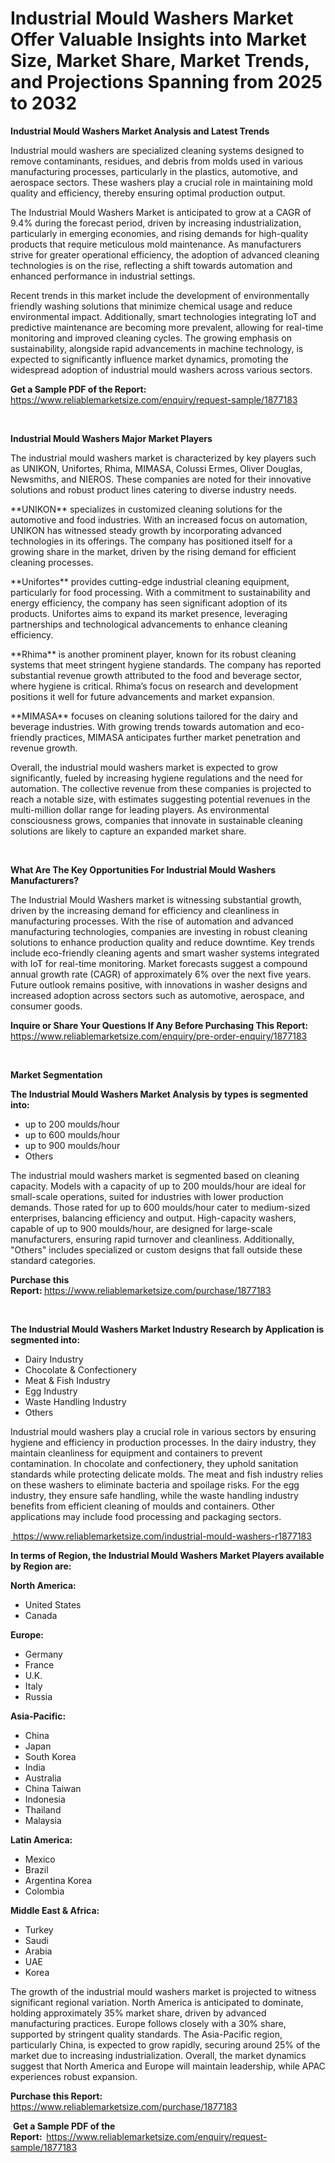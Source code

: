 <p><h1>Industrial Mould Washers Market Offer Valuable Insights into Market Size, Market Share, Market Trends, and Projections Spanning from 2025 to 2032</h1></p><p><strong>Industrial Mould Washers Market Analysis and Latest Trends</strong></p>
<p><p>Industrial mould washers are specialized cleaning systems designed to remove contaminants, residues, and debris from molds used in various manufacturing processes, particularly in the plastics, automotive, and aerospace sectors. These washers play a crucial role in maintaining mold quality and efficiency, thereby ensuring optimal production output.</p><p>The Industrial Mould Washers Market is anticipated to grow at a CAGR of 9.4% during the forecast period, driven by increasing industrialization, particularly in emerging economies, and rising demands for high-quality products that require meticulous mold maintenance. As manufacturers strive for greater operational efficiency, the adoption of advanced cleaning technologies is on the rise, reflecting a shift towards automation and enhanced performance in industrial settings.</p><p>Recent trends in this market include the development of environmentally friendly washing solutions that minimize chemical usage and reduce environmental impact. Additionally, smart technologies integrating IoT and predictive maintenance are becoming more prevalent, allowing for real-time monitoring and improved cleaning cycles. The growing emphasis on sustainability, alongside rapid advancements in machine technology, is expected to significantly influence market dynamics, promoting the widespread adoption of industrial mould washers across various sectors.</p></p>
<p><strong>Get a Sample PDF of the Report:&nbsp;</strong> <a href="https://www.reliablemarketsize.com/enquiry/request-sample/1877183?utm_campaign=2444&utm_medium=2&utm_source=Github&utm_content=ia&utm_term=16042025&utm_id=industrial-mould-washers">https://www.reliablemarketsize.com/enquiry/request-sample/1877183</a></p>
<p>&nbsp;</p>
<p><strong>Industrial Mould Washers Major Market Players</strong></p>
<p><p>The industrial mould washers market is characterized by key players such as UNIKON, Unifortes, Rhima, MIMASA, Colussi Ermes, Oliver Douglas, Newsmiths, and NIEROS. These companies are noted for their innovative solutions and robust product lines catering to diverse industry needs.</p><p>**UNIKON** specializes in customized cleaning solutions for the automotive and food industries. With an increased focus on automation, UNIKON has witnessed steady growth by incorporating advanced technologies in its offerings. The company has positioned itself for a growing share in the market, driven by the rising demand for efficient cleaning processes.</p><p>**Unifortes** provides cutting-edge industrial cleaning equipment, particularly for food processing. With a commitment to sustainability and energy efficiency, the company has seen significant adoption of its products. Unifortes aims to expand its market presence, leveraging partnerships and technological advancements to enhance cleaning efficiency.</p><p>**Rhima** is another prominent player, known for its robust cleaning systems that meet stringent hygiene standards. The company has reported substantial revenue growth attributed to the food and beverage sector, where hygiene is critical. Rhima’s focus on research and development positions it well for future advancements and market expansion.</p><p>**MIMASA** focuses on cleaning solutions tailored for the dairy and beverage industries. With growing trends towards automation and eco-friendly practices, MIMASA anticipates further market penetration and revenue growth. </p><p>Overall, the industrial mould washers market is expected to grow significantly, fueled by increasing hygiene regulations and the need for automation. The collective revenue from these companies is projected to reach a notable size, with estimates suggesting potential revenues in the multi-million dollar range for leading players. As environmental consciousness grows, companies that innovate in sustainable cleaning solutions are likely to capture an expanded market share.</p></p>
<p>&nbsp;</p>
<p><strong>What Are The Key Opportunities For Industrial Mould Washers Manufacturers?</strong></p>
<p><p>The Industrial Mould Washers market is witnessing substantial growth, driven by the increasing demand for efficiency and cleanliness in manufacturing processes. With the rise of automation and advanced manufacturing technologies, companies are investing in robust cleaning solutions to enhance production quality and reduce downtime. Key trends include eco-friendly cleaning agents and smart washer systems integrated with IoT for real-time monitoring. Market forecasts suggest a compound annual growth rate (CAGR) of approximately 6% over the next five years. Future outlook remains positive, with innovations in washer designs and increased adoption across sectors such as automotive, aerospace, and consumer goods.</p></p>
<p><strong>Inquire or Share Your Questions If Any Before Purchasing This Report:</strong> <a href="https://www.reliablemarketsize.com/enquiry/pre-order-enquiry/1877183?utm_campaign=2444&utm_medium=2&utm_source=Github&utm_content=ia&utm_term=16042025&utm_id=industrial-mould-washers">https://www.reliablemarketsize.com/enquiry/pre-order-enquiry/1877183</a></p>
<p>&nbsp;</p>
<p><strong>Market Segmentation</strong></p>
<p><strong>The Industrial Mould Washers Market Analysis by types is segmented into:</strong></p>
<p><ul><li>up to 200 moulds/hour</li><li>up to 600 moulds/hour</li><li>up to 900 moulds/hour</li><li>Others</li></ul></p>
<p><p>The industrial mould washers market is segmented based on cleaning capacity. Models with a capacity of up to 200 moulds/hour are ideal for small-scale operations, suited for industries with lower production demands. Those rated for up to 600 moulds/hour cater to medium-sized enterprises, balancing efficiency and output. High-capacity washers, capable of up to 900 moulds/hour, are designed for large-scale manufacturers, ensuring rapid turnover and cleanliness. Additionally, "Others" includes specialized or custom designs that fall outside these standard categories.</p></p>
<p><strong>Purchase this Report:&nbsp;</strong><a href="https://www.reliablemarketsize.com/purchase/1877183?utm_campaign=2444&utm_medium=2&utm_source=Github&utm_content=ia&utm_term=16042025&utm_id=industrial-mould-washers">https://www.reliablemarketsize.com/purchase/1877183</a></p>
<p>&nbsp;</p>
<p><strong>The Industrial Mould Washers Market Industry Research by Application is segmented into:</strong></p>
<p><ul><li>Dairy Industry</li><li>Chocolate & Confectionery</li><li>Meat & Fish Industry</li><li>Egg Industry</li><li>Waste Handling Industry</li><li>Others</li></ul></p>
<p><p>Industrial mould washers play a crucial role in various sectors by ensuring hygiene and efficiency in production processes. In the dairy industry, they maintain cleanliness for equipment and containers to prevent contamination. In chocolate and confectionery, they uphold sanitation standards while protecting delicate molds. The meat and fish industry relies on these washers to eliminate bacteria and spoilage risks. For the egg industry, they ensure safe handling, while the waste handling industry benefits from efficient cleaning of moulds and containers. Other applications may include food processing and packaging sectors.</p></p>
<p><a href="https://www.reliablemarketsize.com/industrial-mould-washers-r1877183?utm_campaign=2444&utm_medium=2&utm_source=Github&utm_content=ia&utm_term=16042025&utm_id=industrial-mould-washers">&nbsp;https://www.reliablemarketsize.com/industrial-mould-washers-r1877183</a></p>
<p><strong>In terms of Region, the Industrial Mould Washers Market Players available by Region are:</strong></p>
<p>
    <p> <strong> North America: </strong>
        <ul>
            <li>United States</li>
            <li>Canada</li>
        </ul>
        </p> 
    <p> <strong> Europe: </strong>
        <ul>
            <li>Germany</li>
            <li>France</li>
            <li>U.K.</li>
            <li>Italy</li>
            <li>Russia</li>
        </ul>
        </p> 
    <p> <strong> Asia-Pacific: </strong>
        <ul>
            <li>China</li>
            <li>Japan</li>
            <li>South Korea</li>
            <li>India</li>
            <li>Australia</li>
            <li>China Taiwan</li>
            <li>Indonesia</li>
            <li>Thailand</li>
            <li>Malaysia</li>
        </ul>
        </p> 
    <p> <strong> Latin America: </strong>
        <ul>
            <li>Mexico</li>
            <li>Brazil</li>
            <li>Argentina Korea</li>
            <li>Colombia</li>
        </ul>
        </p> 
    <p> <strong> Middle East & Africa: </strong>
        <ul>
            <li>Turkey</li>
            <li>Saudi</li>
            <li>Arabia</li>
            <li>UAE</li>
            <li>Korea</li>
        </ul>
    </p>
    </p>
<p><p>The growth of the industrial mould washers market is projected to witness significant regional variation. North America is anticipated to dominate, holding approximately 35% market share, driven by advanced manufacturing practices. Europe follows closely with a 30% share, supported by stringent quality standards. The Asia-Pacific region, particularly China, is expected to grow rapidly, securing around 25% of the market due to increasing industrialization. Overall, the market dynamics suggest that North America and Europe will maintain leadership, while APAC experiences robust expansion.</p></p>
<p><strong>Purchase this Report: </strong><a href="https://www.reliablemarketsize.com/purchase/1877183?utm_campaign=2444&utm_medium=2&utm_source=Github&utm_content=ia&utm_term=16042025&utm_id=industrial-mould-washers">https://www.reliablemarketsize.com/purchase/1877183</a></p>
<p>&nbsp;<strong>Get a Sample PDF of the Report:&nbsp;&nbsp;</strong><a href="https://www.reliablemarketsize.com/enquiry/request-sample/1877183?utm_campaign=2444&utm_medium=2&utm_source=Github&utm_content=ia&utm_term=16042025&utm_id=industrial-mould-washers">https://www.reliablemarketsize.com/enquiry/request-sample/1877183</a></p>
<p><strong></strong></p>
<p><p></p><p></p><p></p></p>